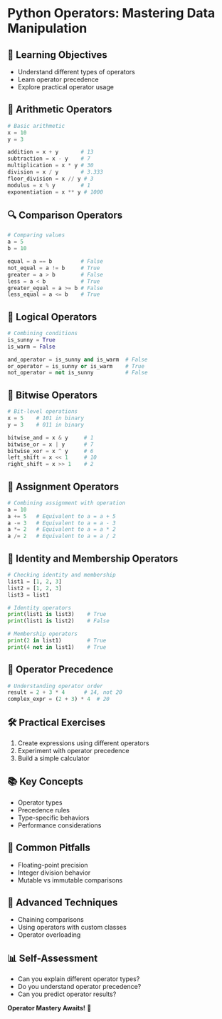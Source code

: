 ﻿# Python Operators: Mastering Data Manipulation

## 🎯 Learning Objectives
- Understand different types of operators
- Learn operator precedence
- Explore practical operator usage

## 🧮 Arithmetic Operators
```python
# Basic arithmetic
x = 10
y = 3

addition = x + y       # 13
subtraction = x - y    # 7
multiplication = x * y # 30
division = x / y       # 3.333
floor_division = x // y # 3
modulus = x % y        # 1
exponentiation = x ** y # 1000
```

## 🔍 Comparison Operators
```python
# Comparing values
a = 5
b = 10

equal = a == b         # False
not_equal = a != b     # True
greater = a > b        # False
less = a < b           # True
greater_equal = a >= b # False
less_equal = a <= b    # True
```

## 🧩 Logical Operators
```python
# Combining conditions
is_sunny = True
is_warm = False

and_operator = is_sunny and is_warm  # False
or_operator = is_sunny or is_warm    # True
not_operator = not is_sunny          # False
```

## 🔢 Bitwise Operators
```python
# Bit-level operations
x = 5    # 101 in binary
y = 3    # 011 in binary

bitwise_and = x & y     # 1
bitwise_or = x | y      # 7
bitwise_xor = x ^ y     # 6
left_shift = x << 1     # 10
right_shift = x >> 1    # 2
```

## 🧠 Assignment Operators
```python
# Combining assignment with operation
a = 10
a += 5   # Equivalent to a = a + 5
a -= 3   # Equivalent to a = a - 3
a *= 2   # Equivalent to a = a * 2
a /= 2   # Equivalent to a = a / 2
```

## 🚀 Identity and Membership Operators
```python
# Checking identity and membership
list1 = [1, 2, 3]
list2 = [1, 2, 3]
list3 = list1

# Identity operators
print(list1 is list3)    # True
print(list1 is list2)    # False

# Membership operators
print(2 in list1)        # True
print(4 not in list1)    # True
```

## 🎲 Operator Precedence
```python
# Understanding operator order
result = 2 + 3 * 4      # 14, not 20
complex_expr = (2 + 3) * 4  # 20
```

## 🛠 Practical Exercises
1. Create expressions using different operators
2. Experiment with operator precedence
3. Build a simple calculator

## 📚 Key Concepts
- Operator types
- Precedence rules
- Type-specific behaviors
- Performance considerations

## 🚨 Common Pitfalls
- Floating-point precision
- Integer division behavior
- Mutable vs immutable comparisons

## 🌟 Advanced Techniques
- Chaining comparisons
- Using operators with custom classes
- Operator overloading

## 📊 Self-Assessment
- Can you explain different operator types?
- Do you understand operator precedence?
- Can you predict operator results?

**Operator Mastery Awaits!** 🐍
